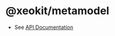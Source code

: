 # @xeokit/metamodel

* See [API Documentation](https://xeokit.github.io/sdk/docs/modules/_xeokit_metamodel.html)

